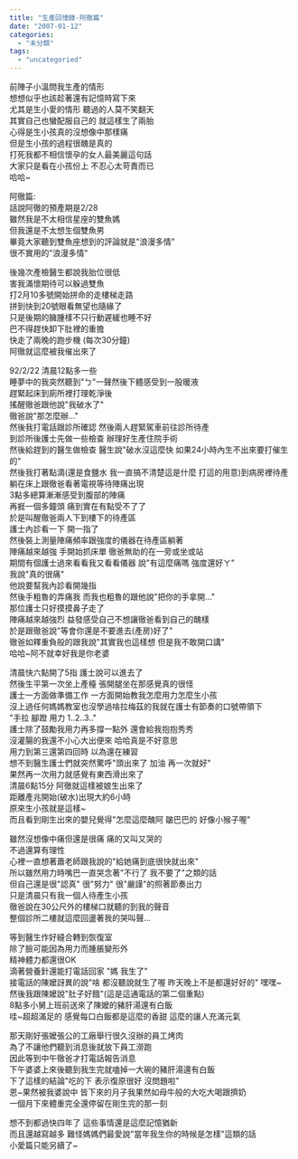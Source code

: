 ```yaml
---
title: "生產回憶錄-阿徹篇"
date: "2007-01-12"
categories: 
  - "未分類"
tags: 
  - "uncategoried"
---
```


前陣子小溫問我生產的情形  
想想似乎也該趁著還有記憶時寫下來  
尤其是生小愛的情形 聽過的人莫不笑翻天  
其實自己也蠻配服自己的 就這樣生了兩胎  
心得是生小孩真的沒想像中那樣痛  
但是生小孩的過程很醜是真的  
打死我都不相信懷孕的女人最美麗這句話  
大家只是看在小孩份上 不忍心太苛責而已  
哈哈~

阿徹篇:  
話說阿徹的預產期是2/28  
雖然我是不太相信星座的雙魚媽  
但我還是不太想生個雙魚男  
畢竟大家聽到雙魚座想到的評論就是"浪漫多情"  
很不實用的"浪漫多情"

後幾次產檢醫生都說我胎位很低  
害我滿懷期待可以躲過雙魚  
打2月10多號開始拼命的走樓梯走路  
拼到快到20號眼看無望也隨緣了  
只是後期的臃腫樣不只行動遲緩也睡不好  
巴不得趕快卸下肚裡的重擔  
快走了兩晚的跑步機 (每次30分鐘)  
阿徹就這麼被我催出來了

92/2/22 清晨12點多一些  
睡夢中的我突然聽到"ㄅ"一聲然後下體感受到一股暖液  
趕緊起床到廁所裡打理乾淨後  
搖醒徹爸跟他說"我破水了"  
徹爸說"那怎麼辦..."  
然後我打電話跟診所確認 然後兩人趕緊駕車前往診所待產  
到診所後護士先做一些檢查 辦理好生產住院手術  
然後給趕到的醫生做檢查 醫生說"破水沒這麼快 如果24小時內生不出來要打催生的"  
然後我打著點滴(還是食鹽水 我一直搞不清楚這是什麼 打這的用意)到病房裡待產  
躺在床上跟徹爸看著電視等待陣痛出現  
3點多總算漸漸感受到腹部的陣痛  
再捱一個多鐘頭 痛到實在有點受不了了  
於是叫醒徹爸兩人下到樓下的待產區  
護士內診看一下 開一指了  
然後裝上測量陣痛頻率跟強度的儀器在待產區躺著  
陣痛越來越強 手開始抓床單 徹爸無助的在一旁或坐或站  
期間有個護士過來看看我又看看儀器 說"有這麼痛嗎 強度還好ㄚ"  
我說"真的很痛"  
他說要幫我內診看開幾指  
然後手粗魯的弄痛我 而我也粗魯的跟他說"把你的手拿開..."  
那位護士只好摸摸鼻子走了  
陣痛越來越強烈 益發感受自己不想讓徹爸看到自己的醜樣  
於是跟徹爸說"等會你還是不要進去(產房)好了"  
徹爸如釋重負般的跟我說"其實我也這樣想 但是我不敢開口講"  
哈哈~阿不就幸好我是你老婆

清晨快六點開了5指 護士說可以進去了  
然後生平第一次坐上產檯 張開腿坐在那感覺真的很怪  
護士一方面做準備工作 一方面開始教我怎麼用力怎麼生小孩  
沒上過任何媽媽教室也沒學過啥拉梅茲的我就在護士有節奏的口號帶領下  
"手拉 腳蹬 用力 1..2..3.."  
護士除了鼓勵我用力再多撐一點外 還會給我抱抱秀秀  
沒灌腸的我還不小心大出便來 哈哈真是不好意思  
用力到第三還第四回時 以為還在練習  
想不到醫生護士們就突然驚呼"頭出來了 加油 再一次就好"  
果然再一次用力就感覺有東西滑出來了  
清晨6點15分 阿徹就這樣被娘生出來了  
距離產兆開始(破水)出現大約6小時  
原來生小孩就是這樣~  
而且看到剛生出來的嬰兒覺得"怎麼這麼醜阿 皺巴巴的 好像小猴子喔"

雖然沒想像中痛但還是很痛 痛的又叫又哭的  
不過還算有理性  
心裡一直想著蕭老師跟我說的"給她痛到底很快就出來"  
所以雖然用力時嘴巴一直哭念著"不行了 我不要了"之類的話  
但自己還是很"認真" 很"努力" 很"嚴謹"的照著節奏出力  
只是清晨只有我一個人待產生小孩  
徹爸說在30公尺外的樓梯口就聽的到我的聲音  
整個診所二樓就這麼回盪著我的哭叫聲...

等到醫生作好縫合轉到恢復室  
除了臉可能因為用力而腫脹變形外  
精神體力都還很OK  
滴著營養針還能打電話回家 "媽 我生了"  
接電話的陳嬤訝異的說"啥 都沒聽說就生了喔 昨天晚上不是都還好好的" 嘿嘿~  
然後我跟陳嬤說"肚子好餓"(這是這通電話的第二個重點)  
8點多小舅上班前送來了陳嬤的豬肝湯還有白飯  
哇~超超滿足的 感覺每口白飯都是這麼的香甜 這麼的讓人充滿元氣

那天剛好張嬤張公的工廠舉行很久沒辦的員工烤肉  
為了不讓他們聽到消息後就放下員工澇跑  
因此等到中午徹爸才打電話報告消息  
下午婆婆上來後聽到我生完就嗑掉一大碗的豬肝湯還有白飯  
下了這樣的結論"吃的下 表示復原很好 沒問題啦"  
恩~果然被我婆說中 皆下來的月子我果然如母牛般的大吃大喝跟擠奶  
一個月下來體重完全還停留在剛生完的那一刻

想不到都過快四年了 這些事情還是這麼記憶猶新  
而且還越寫越多 難怪媽媽們最愛說"當年我生你的時候是怎樣"這類的話  
小愛篇只能另續了~
